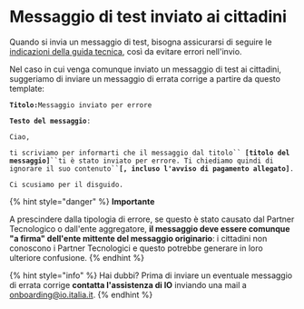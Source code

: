 # Messaggio di test inviato ai cittadini

Quando si invia un messaggio di test, bisogna assicurarsi di seguire le [indicazioni della guida tecnica](http://localhost:5000/s/coSKRte21UjDBRWKLtEs/funzionalita/inviare-un-messaggio/messaggi-di-test), così da evitare errori nell'invio.

Nel caso in cui venga comunque inviato un messaggio di test ai cittadini, suggeriamo di inviare un messaggio di errata corrige a partire da questo template:

**`Titolo:`**`Messaggio inviato per errore`

**`Testo del messaggio`**`:`

`Ciao,`

`ti scriviamo per informarti che il messaggio dal titolo`` `**`[titolo del messaggio]`**` ``ti è stato inviato per errore. Ti chiediamo quindi di ignorare il suo contenuto`` `**`[, incluso l'avviso di pagamento allegato]`**`.`

`Ci scusiamo per il disguido.`

{% hint style="danger" %}
**Importante**

A prescindere dalla tipologia di errore, se questo è stato causato dal Partner Tecnologico  o dall'ente aggregatore, **il messaggio deve essere comunque "a firma" dell'ente mittente del messaggio originario**: i cittadini non conoscono i Partner Tecnologici e questo potrebbe generare in loro ulteriore confusione. &#x20;
{% endhint %}

{% hint style="info" %}
Hai dubbi? Prima di inviare un eventuale messaggio di errata corrige **contatta l'assistenza di IO** inviando una mail a [onboarding@io.italia.it](mailto:onboarding@io.italia.it).&#x20;
{% endhint %}
